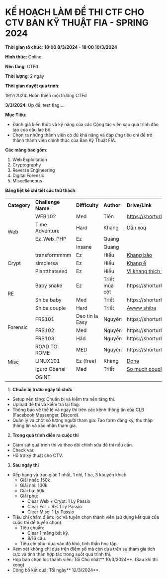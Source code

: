<!-- You have some errors, warnings, or alerts. If you are using reckless mode, turn it off to see inline alerts.
* ERRORs: 0
* WARNINGs: 0
* ALERTS: 1 -->


# **KẾ HOẠCH LÀM ĐỀ THI CTF CHO CTV BAN KỸ THUẬT FIA - SPRING 2024**

**Thời gian tổ chức**: **18:00 8/3/2024 - 18:00 10/3/2024**

**Hình thức**: Online

**Nền tảng**: CTFd 

**Thời lượng**: 2 ngày

**Thời gian duyệt quá trình**: 

19/2/2024: Hoàn thiện mội trường CTFd

**3/3/2024**: Up đề, test flag,...




**Mục Tiêu**: 



* Đánh giá kiến thức và kỹ năng của các Cộng tác viên sau quá trình đào tạo của câu lạc bộ.
* Chọn ra những thành viên có đủ khả năng và đáp ứng tiêu chí để trở thành thành viên chính thức của Ban Kỹ Thuật FIA.

**Các mảng bao gồm**:



1. Web Exploitation
2. Cryptography
3. Reverse Engineering
4. Digital Forensic
5. Miscellaneous



**Bảng liệt kê chi tiết các thử thách**:


<table>
  <tr>
   <td><strong>Category</strong>
   </td>
   <td><strong>Challenge Name</strong>
   </td>
   <td><strong>Difficulty</strong>
   </td>
   <td><strong>Author</strong>
   </td>
   <td><strong>Drive/Link</strong>
   </td>
  </tr>
  <tr>
   <td rowspan="4" >Web
   </td>
   <td>WEB102
   </td>
   <td>Med
   </td>
   <td>Tiến
   </td>
   <td><a href="https://shorturl.at/cfARZ">https://shorturl.at/cfARZ</a> 
   </td>
  </tr>
  <tr>
   <td>Time Adventure
   </td>
   <td>Hard
   </td>
   <td>Khang
   </td>
   <td><a href="https://drive.google.com/drive/folders/1ghQMFpcyHzEjfuCLi2gg6fAfjwhtDDIq?usp=drive_link">Gần xoq</a>
   </td>
  </tr>
  <tr>
   <td>Ez_Web_PHP
   </td>
   <td>Ez
   </td>
   <td>Quang
   </td>
   <td>
   </td>
  </tr>
  <tr>
   <td>
   </td>
   <td>Insane
   </td>
   <td>Quang
   </td>
   <td>
   </td>
  </tr>
  <tr>
   <td rowspan="3" >Crypt
   </td>
   <td>transformmmm
   </td>
   <td>Ez
   </td>
   <td>Hiếu
   </td>
   <td><a href="https://drive.google.com/drive/folders/1oNu9s_tGTxXTAnbHG6bsbhTqgLRHHcYA?usp=drive_link">Khang bảo</a>
   </td>
  </tr>
  <tr>
   <td>simplersa
   </td>
   <td>Ez
   </td>
   <td>Hiếu
   </td>
   <td><a href="https://drive.google.com/drive/folders/1fZFzGS3ydnc0UyKVjYhP_lyS701DKIS_?usp=sharing">Khang ế</a>
   </td>
  </tr>
  <tr>
   <td>Plantthatseed
   </td>
   <td>Ez
   </td>
   <td>Hiếu
   </td>
   <td><a href="https://drive.google.com/drive/folders/1hhlswmt52hasJjd9dM_IBzeZS_BEdKPK?usp=sharing">Vì khang thích thế</a>
   </td>
  </tr>
  <tr>
   <td rowspan="3" >RE
   </td>
   <td>Baby snake
   </td>
   <td>Ez
   </td>
   <td>Triết múa cột
   </td>
   <td>https://shorturl.at/iDHLN
   </td>
  </tr>
  <tr>
   <td>Shiba baby
   </td>
   <td>Med
   </td>
   <td>Triết
   </td>
   <td>https://shorturl.at/iDHLN
   </td>
  </tr>
  <tr>
   <td>Shiba couple
   </td>
   <td>Hard
   </td>
   <td>Triết
   </td>
   <td><a href="https://drive.google.com/drive/folders/1Cm_7aTuP44MUYxAaK5LAyg0q1K7KucQU?usp=sharing">Awww shiba</a>
   </td>
  </tr>
  <tr>
   <td rowspan="3" >Forensic
   </td>
   <td>FRS101
   </td>
   <td>Deo tin la Easy
   </td>
   <td>Nguyên
   </td>
   <td>https://shorturl.at/iDHLN
   </td>
  </tr>
  <tr>
   <td>FRS102
   </td>
   <td>Med
   </td>
   <td>Nguyên
   </td>
   <td>https://shorturl.at/iDHLN
   </td>
  </tr>
  <tr>
   <td>FRS103
   </td>
   <td>Hảd
   </td>
   <td>Nguyên
   </td>
   <td>https://shorturl.at/iDHLN
   </td>
  </tr>
  <tr>
   <td rowspan="5" >Misc
   </td>
   <td>ROAD TO ROME
   </td>
   <td>MED
   </td>
   <td>Nguyên
   </td>
   <td>https://shorturl.at/iDHLN
   </td>
  </tr>
  <tr>
   <td>LINUX101
   </td>
   <td>Ez (free)
   </td>
   <td>Khang
   </td>
   <td><a href="https://drive.google.com/drive/folders/1EZegYVxiFeuosPwfPsDHEvv80Jt3sWyB?usp=sharing">Done</a>
   </td>
  </tr>
  <tr>
   <td>Iguro Obanai
   </td>
   <td>Med
   </td>
   <td>Triết
   </td>
   <td><a href="https://drive.google.com/drive/folders/10Tw11t017GApoBmz4I4OCeoI4bjHZ026?usp=sharing">So much couple</a>
   </td>
  </tr>
  <tr>
   <td>OSINT
   </td>
   <td>
   </td>
   <td>
   </td>
   <td>
   </td>
  </tr>
</table>







1. **Chuẩn bị trước ngày tổ chức**
* Setup nền tảng: Chuẩn bị và kiểm tra nền tảng thi.
* Upload đề thi và kiểm tra lại flag.
* Thông báo về thể lệ và ngày thi trên các kênh thông tin của CLB (Facebook Messenger, Discord).
* Quản lý và chốt số lượng người tham gia: Tạo form đăng ký, thu thập thông tin và xác nhận tham gia.
2. **Trong quá trình diễn ra cuộc thi**
* Giám sát quá trình thi và theo dõi chỉnh sửa đề thi nếu cần.
* Check var.
* Hỗ trợ kỹ thuật cho CTV.
3. **Sau ngày thi**
* Xếp hạng và trao giải: 1 nhất, 1 nhì, 1 ba, 3 khuyến khích
    * Giải nhất: 150k
    * Giải nhì: 100k
    * Giải ba: 50k
    * Giải phụ:
        * Clear Web + Crypt: 1 Ly Passio
        * Clear For + RE: 1 Ly Passio
        * Clear Misc: 1 Ly Passio
* Tiêu chí chấm điểm: lọc và tuyển chọn thành viên (sử dụng kết quả của cuộc thi để tuyển chọn):
    * Tiêu chuẩn:
        * Clear 1 mảng bất kỳ.
        * 8/16 câu.
    * Tiêu chí phụ: dựa vào độ khó, tinh thần học tập. 
* Xem xét không chỉ dựa trên điểm số mà còn dựa trên sự tham gia tích cực và tinh thần hợp tác trong suốt quá trình thi.
* Họp bàn chọn lọc thành viên: Tối Chủ nhật** 10/3/2024**. (Sau khi thi xong)
* Công bố kết quả: Tối ngày** 12/3/2024**.
